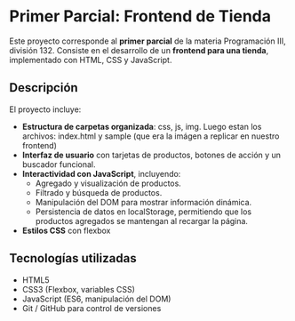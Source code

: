 # Primer Parcial: Frontend de Tienda

Este proyecto corresponde al **primer parcial** de la materia Programación III, división 132. Consiste en el desarrollo de un **frontend para una tienda**, implementado con HTML, CSS y JavaScript.

## Descripción

El proyecto incluye:

- **Estructura de carpetas organizada**: css, js, img. Luego estan los archivos: index.html y sample (que era la imágen a replicar en nuestro frontend)
- **Interfaz de usuario** con tarjetas de productos, botones de acción y un buscador funcional.
- **Interactividad con JavaScript**, incluyendo:
  - Agregado y visualización de productos.
  - Filtrado y búsqueda de productos.
  - Manipulación del DOM para mostrar información dinámica.
  - Persistencia de datos en localStorage, permitiendo que los productos agregados se mantengan al recargar la página.
- **Estilos CSS** con flexbox 

## Tecnologías utilizadas

- HTML5
- CSS3 (Flexbox, variables CSS)
- JavaScript (ES6, manipulación del DOM)
- Git / GitHub para control de versiones
